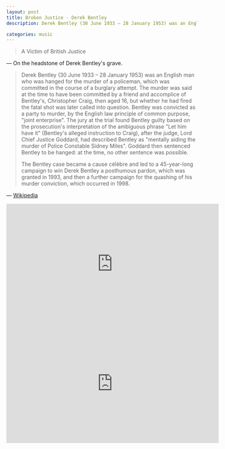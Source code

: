 ```yaml
---
layout: post
title: Broken Justice - Derek Bentley
description: Derek Bentley (30 June 1933 – 28 January 1953) was an English man who was hanged for the murder of a policeman, which was committed in the course of a burglary attempt.

categories: music
---
```


> A Victim of British Justice

&#8212; On the headstone of Derek Bentley's grave.

> Derek Bentley (30 June 1933 – 28 January 1953) was an English man who was hanged for the murder of a policeman, which was committed in the course of a burglary attempt. The murder was said at the time to have been committed by a friend and accomplice of Bentley's, Christopher Craig, then aged 16, but whether he had fired the fatal shot was later called into question. Bentley was convicted as a party to murder, by the English law principle of common purpose, "joint enterprise". The jury at the trial found Bentley guilty based on the prosecution's interpretation of the ambiguous phrase "Let him have it" (Bentley's alleged instruction to Craig), after the judge, Lord Chief Justice Goddard, had described Bentley as "mentally aiding the murder of Police Constable Sidney Miles". Goddard then sentenced Bentley to be hanged: at the time, no other sentence was possible.
>
>The Bentley case became a cause célèbre and led to a 45-year-long campaign to win Derek Bentley a posthumous pardon, which was granted in 1993, and then a further campaign for the quashing of his murder conviction, which occurred in 1998.

&#8212; [Wikipedia](https://en.wikipedia.org/wiki/Derek_Bentley_case)

<iframe width="560" height="315" src="https://www.youtube-nocookie.com/embed/k_c0cHgLSkU" frameborder="0" allow="accelerometer; autoplay; encrypted-media; gyroscope; picture-in-picture" allowfullscreen></iframe>

<iframe width="560" height="315" src="https://www.youtube-nocookie.com/embed/EA6K4vMnNfo" frameborder="0" allow="accelerometer; autoplay; encrypted-media; gyroscope; picture-in-picture" allowfullscreen></iframe>
